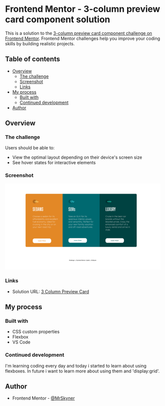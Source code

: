 # Frontend Mentor - 3-column preview card component solution

This is a solution to the [3-column preview card component challenge on Frontend Mentor](https://www.frontendmentor.io/challenges/3column-preview-card-component-pH92eAR2-). Frontend Mentor challenges help you improve your coding skills by building realistic projects. 

## Table of contents

- [Overview](#overview)
  - [The challenge](#the-challenge)
  - [Screenshot](#screenshot)
  - [Links](#links)
- [My process](#my-process)
  - [Built with](#built-with)
  - [Continued development](#continued-development)
- [Author](#author)


## Overview

### The challenge

Users should be able to:

- View the optimal layout depending on their device's screen size
- See hover states for interactive elements

### Screenshot

![](./design/mysolution.png)


### Links

- Solution URL: [3 Column Preview Card](https://your-solution-url.com)

## My process

### Built with

- CSS custom properties
- Flexbox
- VS Code

### Continued development

I'm learning coding every day and today i started to learn about using flexboxes. In future i want to learn more about using them and 'display:grid'.

## Author

- Frontend Mentor - [@MrSkyner](https://www.frontendmentor.io/profile/MrSkyner)
